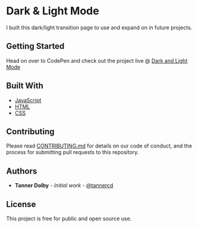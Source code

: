 # Dark & Light Mode

I built this dark/light transition page to use and expand on in future projects.

## Getting Started
Head on over to CodePen and check out the project live @ [Dark and Light Mode](https://codepen.io/tannerdolby/pen/pogggVN)

## Built With

* [JavaScript](https://developer.mozilla.org/en-US/docs/Web/JavaScript)
* [HTML](https://developer.mozilla.org/en-US/docs/Web/HTML)
* [CSS](https://developer.mozilla.org/en-US/docs/Web/CSS)

## Contributing

Please read [CONTRIBUTING.md](https://github.com/tannercd/dark-light-mode/CONTRIBUTING.md) for details on our code of conduct, and the process for submitting pull requests to this repository.

## Authors

* **Tanner Dolby** - *Initial work* - [@tannercd](https://github.com/tannercd)

## License

This project is free for public and open source use. 